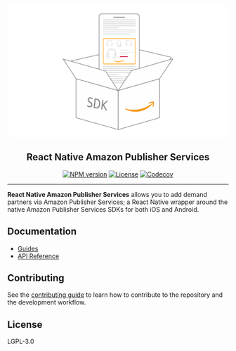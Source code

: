 <p align="center">
  <a href="https://github.com/AdversportTeam/react-native-aps/README.md">
    <img width="500px" src="./website/static/img/logo_aps.png" /><br/>
  </a>
  <h2 align="center">React Native Amazon Publisher Services</h2>
</p>

<p align="center">
  <a href="https://www.npmjs.com/package/react-native-aps"><img src="https://img.shields.io/npm/v/react-native-aps.svg?style=flat-square" alt="NPM version" /></a>
  <a href="/LICENSE"><img src="https://img.shields.io/npm/l/react-native-aps.svg?style=flat-square" alt="License" /></a>
  <a href="https://app.codecov.io/gh/AdversportTeam/react-native-aps/"><img alt="Codecov" src="https://img.shields.io/codecov/c/github/AdversportTeam/react-native-aps?style=flat-square" /></a>
</p>

---

**React Native Amazon Publisher Services** allows you to add demand partners via Amazon Publisher Services; a React Native wrapper around the native Amazon Publisher Services SDKs for both iOS and Android.

## Documentation

- [Guides](https://AdversportTeam.github.io/react-native-aps/docs/guides)
- [API Reference](https://AdversportTeam.github.io/react-native-aps/docs/api)

## Contributing

See the [contributing guide](CONTRIBUTING.md) to learn how to contribute to the repository and the development workflow.

## License

LGPL-3.0

